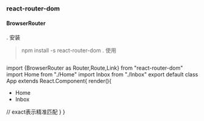 ### react-router-dom  
#### BrowserRouter  
. 安装  
> npm install -s react-router-dom
. 使用
> ```javascript
import {BrowserRouter as Router,Route,Link} from "react-router-dom"
import Home from "./Home"
import Inbox from "./Inbox"
export default class App extends React.Component{
  render(){
  <Router>
    <ul>
      <li><Link to="/">Home</Link></li>
      <li><Link to="/inbox">Inbox</Link></li>
    </ul>
    // exact表示精准匹配
    <Route path="/" exact component={Home}/>
    <Route path="/inbox" component={Inbox}/>
  </Router>
  }
}
```